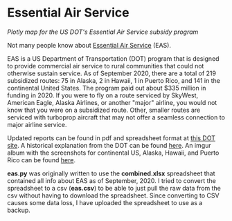 # Essential Air Service
*Plotly map for the US DOT's Essential Air Service subsidy program*

Not many people know about [Essential Air Service](https://en.wikipedia.org/wiki/Essential_Air_Service) (EAS).

EAS is a US Department of Transportation (DOT) program that is designed to provide commercial air service to rural communities that could not otherwise sustain service. As of September 2020, there are a total of 219 subsidized routes: 75 in Alaska, 2 in Hawaii, 1 in Puerto Rico, and 141 in the continental United States. The program paid out about $335 million in funding in 2020. If you were to fly on a route serviced by SkyWest, American Eagle, Alaska Airlines, or another "major" airline, you would not know that you were on a subsidized route. Other, smaller routes are serviced with turboprop aircraft that may not offer a seamless connection to major airline service.

Updated reports can be found in pdf and spreadsheet format at [this DOT site](https://www.transportation.gov/office-policy/aviation-policy/essential-air-service-reports). A historical explanation from the DOT can be found [here](https://www.transportation.gov/policy/aviation-policy/small-community-rural-air-service/essential-air-service). An imgur album with the screenshots for continental US, Alaska, Hawaii, and Puerto Rico can be found [here](https://imgur.com/a/bg0ggJw).

**eas.py** was originally written to use the **combined.xlsx** spreadsheet that contained all info about EAS as of September, 2020. I tried to convert the spreadsheet to a csv (**eas.csv**) to be able to just pull the raw data from the csv without having to download the spreadsheet. Since converting to CSV causes some data loss, I have uploaded the spreadsheet to use as a backup.
